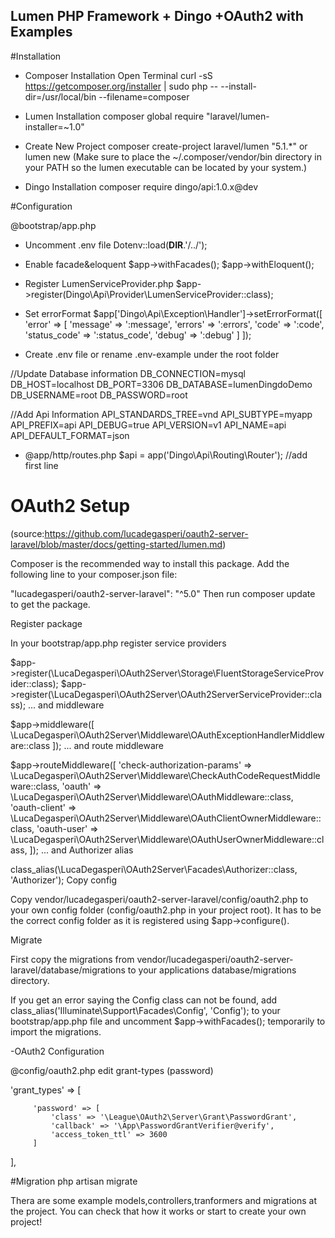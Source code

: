 ## Lumen PHP Framework + Dingo +OAuth2 with Examples

#Installation

- Composer Installation
Open Terminal
curl -sS https://getcomposer.org/installer | sudo php -- --install-dir=/usr/local/bin --filename=composer

- Lumen Installation
composer global require "laravel/lumen-installer=~1.0"

- Create New Project
composer create-project laravel/lumen <projectname> "5.1.*"
or
lumen new <projectname> 
(Make sure to place the ~/.composer/vendor/bin directory in your PATH so the lumen executable can be located by your system.)
	
- Dingo Installation
composer require dingo/api:1.0.x@dev


#Configuration

@bootstrap/app.php
- Uncomment .env file
Dotenv::load(__DIR__.'/../');

- Enable facade&eloquent
$app->withFacades();
$app->withEloquent();

- Register LumenServiceProvider.php
$app->register(Dingo\Api\Provider\LumenServiceProvider::class);


- Set errorFormat
$app['Dingo\Api\Exception\Handler']->setErrorFormat([
    'error' => [
        'message' => ':message',
        'errors' => ':errors',
        'code' => ':code',
        'status_code' => ':status_code',
        'debug' => ':debug'
    ]
]);

- Create .env file or rename .env-example under the root folder

//Update Database information
DB_CONNECTION=mysql
DB_HOST=localhost
DB_PORT=3306
DB_DATABASE=lumenDingdoDemo
DB_USERNAME=root
DB_PASSWORD=root


//Add Api Information
API_STANDARDS_TREE=vnd
API_SUBTYPE=myapp
API_PREFIX=api
API_DEBUG=true
API_VERSION=v1
API_NAME=api
API_DEFAULT_FORMAT=json

- @app/http/routes.php
$api = app('Dingo\Api\Routing\Router'); //add first line


# OAuth2 Setup
(source:https://github.com/lucadegasperi/oauth2-server-laravel/blob/master/docs/getting-started/lumen.md)

Composer is the recommended way to install this package. Add the following line to your composer.json file:

"lucadegasperi/oauth2-server-laravel": "^5.0"
Then run composer update to get the package.

Register package

In your bootstrap/app.php register service providers

$app->register(\LucaDegasperi\OAuth2Server\Storage\FluentStorageServiceProvider::class);
$app->register(\LucaDegasperi\OAuth2Server\OAuth2ServerServiceProvider::class);
... and middleware

$app->middleware([
    \LucaDegasperi\OAuth2Server\Middleware\OAuthExceptionHandlerMiddleware::class
]);
... and route middleware

$app->routeMiddleware([
    'check-authorization-params' => \LucaDegasperi\OAuth2Server\Middleware\CheckAuthCodeRequestMiddleware::class,
    'oauth' => \LucaDegasperi\OAuth2Server\Middleware\OAuthMiddleware::class,
    'oauth-client' => \LucaDegasperi\OAuth2Server\Middleware\OAuthClientOwnerMiddleware::class,
    'oauth-user' => \LucaDegasperi\OAuth2Server\Middleware\OAuthUserOwnerMiddleware::class,
]);
... and Authorizer alias

class_alias(\LucaDegasperi\OAuth2Server\Facades\Authorizer::class, 'Authorizer');
Copy config

Copy vendor/lucadegasperi/oauth2-server-laravel/config/oauth2.php to your own config folder (config/oauth2.php in your project root). It has to be the correct config folder as it is registered using $app->configure().

Migrate

First copy the migrations from vendor/lucadegasperi/oauth2-server-laravel/database/migrations to your applications database/migrations directory.


If you get an error saying the Config class can not be found, add class_alias('Illuminate\Support\Facades\Config', 'Config'); to your bootstrap/app.php file and uncomment $app->withFacades(); temporarily to import the migrations.

-OAuth2 Configuration

 @config/oauth2.php edit grant-types (password)
 
 
 'grant_types' => [

         'password' => [
             'class' => '\League\OAuth2\Server\Grant\PasswordGrant',
             'callback' => '\App\PasswordGrantVerifier@verify',
             'access_token_ttl' => 3600
         ]
 ],
 

#Migration
php artisan migrate

Thera are some example models,controllers,tranformers and migrations at the project. You can check that how it works or start to create your own project!



 


